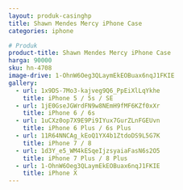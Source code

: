 ```yaml
---
layout: produk-casinghp
title: Shawn Mendes Mercy iPhone Case
categories: iphone

# Produk
product-title: Shawn Mendes Mercy iPhone Case
harga: 90000
sku: hn-4708
image-drive: 1-OhnW6Oeg3QLaymEkEOBuax6nqJ1FKIE
gallery:
  - url: 1x9DS-7Mo3-kajveg9Q6_PpEiXlLqYkhe
    title: iPhone 5 / 5s / SE
  - url: 1jE0GseJGWrdFN9w8NEmH9fMF6KZf0xXr
    title: iPhone 6 / 6s
  - url: 1uCXz0op7X9E9Pi9IYux7GurZLnFGEUvn
    title: iPhone 6 Plus / 6s Plus
  - url: 11R64NNCAg_kEoQ1YX4b1ZtdoDS9L5G7K
    title: iPhone 7 / 8
  - url: 1d3Y_e5_WM4kESqeIjzsyaiaFasN6s2O5
    title: iPhone 7 Plus / 8 Plus
  - url: 1-OhnW6Oeg3QLaymEkEOBuax6nqJ1FKIE
    title: iPhone X
---
```

